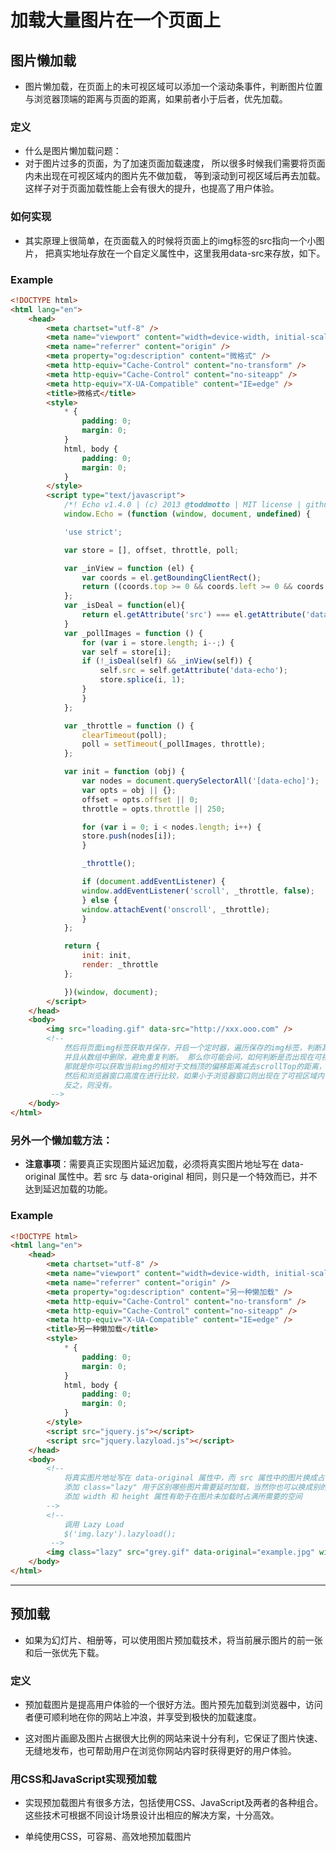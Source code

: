 # 加载大量图片在一个页面上

## 图片懒加载
- 图片懒加载，在页面上的未可视区域可以添加一个滚动条事件，判断图片位置与浏览器顶端的距离与页面的距离，如果前者小于后者，优先加载。

### 定义
- 什么是图片懒加载问题：
- 对于图片过多的页面，为了加速页面加载速度，
所以很多时候我们需要将页面内未出现在可视区域内的图片先不做加载， 等到滚动到可视区域后再去加载。
这样子对于页面加载性能上会有很大的提升，也提高了用户体验。

### 如何实现
- 其实原理上很简单，在页面载入的时候将页面上的img标签的src指向一个小图片， 把真实地址存放在一个自定义属性中，这里我用data-src来存放，如下。

### Example

``` html
<!DOCTYPE html>
<html lang="en">
    <head>
        <meta chartset="utf-8" />
        <meta name="viewport" content="width=device-width, initial-scale=1.0" />
        <meta name="referrer" content="origin" />
        <meta property="og:description" content="微格式" />
        <meta http-equiv="Cache-Control" content="no-transform" />
        <meta http-equiv="Cache-Control" content="no-siteapp" />
        <meta http-equiv="X-UA-Compatible" content="IE=edge" />
        <title>微格式</title>
        <style>
            * {
                padding: 0;
                margin: 0;
            }
            html, body {
                padding: 0;
                margin: 0;
            }
        </style>
        <script type="text/javascript">
            /*! Echo v1.4.0 | (c) 2013 @toddmotto | MIT license | github.com/toddmotto/echo */
            window.Echo = (function (window, document, undefined) {

            'use strict';

            var store = [], offset, throttle, poll;

            var _inView = function (el) {
                var coords = el.getBoundingClientRect();
                return ((coords.top >= 0 && coords.left >= 0 && coords.top) <= (window.innerHeight || document.documentElement.clientHeight) + parseInt(offset));
            };
            var _isDeal = function(el){
                return el.getAttribute('src') === el.getAttribute('data-echo');
            }
            var _pollImages = function () {
                for (var i = store.length; i--;) {
                var self = store[i];
                if (!_isDeal(self) && _inView(self)) {
                    self.src = self.getAttribute('data-echo');
                    store.splice(i, 1);
                }
                }
            };

            var _throttle = function () {
                clearTimeout(poll);
                poll = setTimeout(_pollImages, throttle);
            };

            var init = function (obj) {
                var nodes = document.querySelectorAll('[data-echo]');
                var opts = obj || {};
                offset = opts.offset || 0;
                throttle = opts.throttle || 250;

                for (var i = 0; i < nodes.length; i++) {
                store.push(nodes[i]);
                }

                _throttle();

                if (document.addEventListener) {
                window.addEventListener('scroll', _throttle, false);
                } else {
                window.attachEvent('onscroll', _throttle);
                }
            };

            return {
                init: init,
                render: _throttle
            };

            })(window, document);
        </script>
    </head>
    <body>
        <img src="loading.gif" data-src="http://xxx.ooo.com" />
        <!-- 
            然后将页面img标签获取并保存，开启一个定时器，遍历保存的img标签，判断其位置是否出现在了可视区域内。如果出现在可视区域了那么就把真实的src地址给赋值上。
            并且从数组中删除，避免重复判断。 那么你可能会问，如何判断是否出现在可视区域内吗？
            那就是你可以获取当前img的相对于文档顶的偏移距离减去scrollTop的距离，
            然后和浏览器窗口高度在进行比较，如果小于浏览器窗口则出现在了可视区域内了，
            反之，则没有。
         -->
    </body>
</html>
```

### 另外一个懒加载方法：

- **注意事项**：需要真正实现图片延迟加载，必须将真实图片地址写在 data-original 属性中。若 src 与 data-original 相同，则只是一个特效而已，并不达到延迟加载的功能。

### Example
``` html
<!DOCTYPE html>
<html lang="en">
    <head>
        <meta chartset="utf-8" />
        <meta name="viewport" content="width=device-width, initial-scale=1.0" />
        <meta name="referrer" content="origin" />
        <meta property="og:description" content="另一种懒加载" />
        <meta http-equiv="Cache-Control" content="no-transform" />
        <meta http-equiv="Cache-Control" content="no-siteapp" />
        <meta http-equiv="X-UA-Compatible" content="IE=edge" />
        <title>另一种懒加载</title>
        <style>
            * {
                padding: 0;
                margin: 0;
            }
            html, body {
                padding: 0;
                margin: 0;
            }
        </style>
        <script src="jquery.js"></script>
        <script src="jquery.lazyload.js"></script>
    </head>
    <body>
        <!--
            将真实图片地址写在 data-original 属性中，而 src 属性中的图片换成占位符的图片（例如 1x1 像素的灰色图片或者 loading 的 gif 图片）
            添加 class="lazy" 用于区别哪些图片需要延时加载，当然你也可以换成别的关键词，修改的同时记得修改调用时的 jQuery 选择器
            添加 width 和 height 属性有助于在图片未加载时占满所需要的空间
        -->
        <!-- 
            调用 Lazy Load
            $('img.lazy').lazyload();
         -->
        <img class="lazy" src="grey.gif" data-original="example.jpg" width="640" heigh="480">
    </body>
</html>
```

------

## 预加载
- 如果为幻灯片、相册等，可以使用图片预加载技术，将当前展示图片的前一张和后一张优先下载。

### 定义
- 预加载图片是提高用户体验的一个很好方法。图片预先加载到浏览器中，访问者便可顺利地在你的网站上冲浪，并享受到极快的加载速度。

- 这对图片画廊及图片占据很大比例的网站来说十分有利，它保证了图片快速、无缝地发布，也可帮助用户在浏览你网站内容时获得更好的用户体验。

### 用CSS和JavaScript实现预加载
- 实现预加载图片有很多方法，包括使用CSS、JavaScript及两者的各种组合。这些技术可根据不同设计场景设计出相应的解决方案，十分高效。

- 单纯使用CSS，可容易、高效地预加载图片

